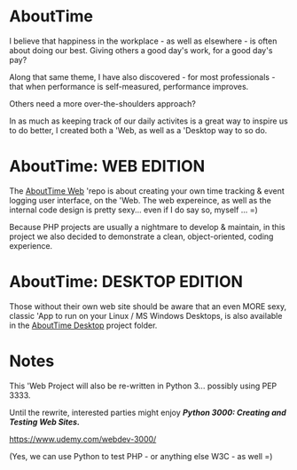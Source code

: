 # AboutTime
I believe that happiness in the workplace - as well as elsewhere - is often about doing our best. Giving others a good day's work, for a good day's pay?

Along that same theme, I have also discovered - for most professionals  - that when performance is self-measured, performance improves. 

Others need a more over-the-shoulders approach?

In as much as keeping track of our daily activites is a great way to inspire us to do better, I created both a 'Web, as well as a 'Desktop way to so do.

AboutTime: WEB EDITION
==========
The [AboutTime Web](https://github.com/soft9000/AboutTime/tree/master/AboutTimeWeb02) 'repo is about creating your own time tracking &amp; event logging user interface, on the 'Web. The web expereince, as well as the internal code design is pretty sexy... even if I do say so, myself ... =)

Because PHP projects are usually a nightmare to develop & maintain, in this project we also decided to demonstrate a clean, object-oriented, coding experience. 

AboutTime: DESKTOP EDITION
==========
Those without their own web site should be aware that an even MORE sexy, classic 'App to run on your Linux / MS Windows Desktops, is also available in the [AboutTime Desktop](https://github.com/soft9000/AboutTime/tree/master/AboutTimeDesktop) project folder.

# Notes
This 'Web Project will also be re-written in Python 3... possibly using PEP 3333. 

Until the rewrite, interested parties might enjoy ***Python 3000: Creating and Testing Web Sites.***

https://www.udemy.com/webdev-3000/

(Yes, we can use Python to test PHP - or anything else W3C - as well =)
